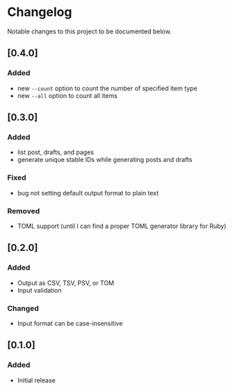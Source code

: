 # Changelog

Notable changes to this project to be documented below.

## [0.4.0]

### Added

- new `--count` option to count the number of specified item type
- new `--all` option to count all items

## [0.3.0]

### Added

- list post, drafts, and pages
- generate unique stable IDs while generating posts and drafts

### Fixed

- bug not setting default output format to plain text

### Removed

- TOML support (until I can find a proper TOML generator library for Ruby)

## [0.2.0]

### Added

- Output as CSV, TSV, PSV, or TOM
- Input validation

### Changed

- Input format can be case-insensitive

## [0.1.0]

### Added

- Initial release
